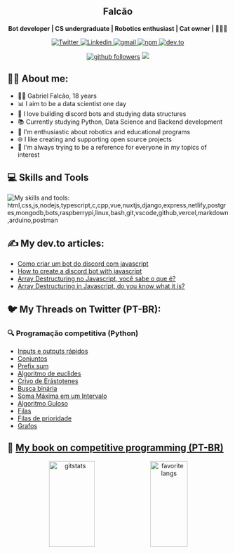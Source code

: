 <h2 align="center"> Falcão </h1>

<p align="center">
    <b>Bot developer | CS undergraduate | Robotics enthusiast | Cat owner | 🐍🤖🐱</b>
</p>

<p align="center">
    <a href="https://twitter.com/falcao__g">
        <img alt="Twitter" src="https://img.shields.io/badge/twitter-%231DA1F2.svg?style=for-the-badge&logo=Twitter&logoColor=white">
    </a>
    <a href="https://www.linkedin.com/in/falcao-g">
        <img alt="Linkedin" src="https://img.shields.io/badge/LinkedIn-307cc5?style=for-the-badge&logo=linkedin&logoColor=white"/>
    </a>
    <a href="mailto:gabriel.p.falcao50@gmail.com">
        <img alt="gmail" src="https://img.shields.io/badge/Gmail-D14836?style=for-the-badge&logo=gmail&logoColor=white"/>
    </a>
    <a href="https://www.npmjs.com/~falcao_g">
        <img alt="npm" src="https://img.shields.io/badge/NPM-%23000000.svg?style=for-the-badge&logo=npm&logoColor=white"/>
    </a>
     <a href="https://dev.to/falcao_g">
       <img alt="dev.to" src="https://img.shields.io/badge/dev.to-%2308090A.svg?&style=for-the-badge&logo=dev.to&logoColor=white"/>
     </a>
</p>

<div align="center">
    <a href="https://github/pedroperegrinaa"><img alt="github followers" src="https://img.shields.io/github/followers/falcao-g?color=181717&logo=github&style=for-the-badge&label=github" /></a>
    <img src="https://komarev.com/ghpvc/?username=falcao-g&style=for-the-badge"/>
</div>

## **🐱‍💻 About me:**
* 👨‍💻 Gabriel Falcão, 18 years
* 📊 I aim to be a data scientist one day
* 🤖 I love building discord bots and studying data structures
* 📚 Currently studying Python, Data Science and Backend development
* 🧠 I'm enthusiastic about robotics and educational programs
* 🌐 I like creating and supporting open source projects
* 💜 I'm always trying to be a reference for everyone in my topics of interest

## 💻 Skills and Tools

![My skills and tools: html,css,js,nodejs,typescript,c,cpp,vue,nuxtjs,django,express,netlify,postgres,mongodb,bots,raspberrypi,linux,bash,git,vscode,github,vercel,markdown,arduino,postman](https://skillicons.dev/icons?i=py,html,css,js,nodejs,typescript,c,cpp,vue,nuxtjs,django,express,netlify,postgres,mongodb,bots,raspberrypi,linux,bash,git,vscode,github,vercel,markdown,arduino,postman&theme=dark&perline=13)

## ✍️ **My dev.to articles:**

- [Como criar um bot do discord com javascript](https://dev.to/falcao_g/como-criar-um-bot-do-discord-com-javascript-19im)
- [How to create a discord bot with javascript](https://dev.to/falcao_g/how-to-create-a-discord-bot-with-javascript-f61)
- [Array Destructuring no Javascript, você sabe o que é?](https://dev.to/falcao_g/array-destructuring-no-javascript-voce-sabe-o-que-e-1m6o)
- [Array Destructuring in Javascript, do you know what it is?](https://dev.to/falcao_g/array-destructuring-in-javascript-do-you-know-what-it-is-1k4j)

## 🐦 **My Threads on Twitter (PT-BR):**

### 🔍 Programação competitiva (Python)

- [Inputs e outputs rápidos](https://twitter.com/falcao__g/status/1652067259378987008)
- [Conjuntos](https://twitter.com/falcao__g/status/1669118096211169280)
- [Prefix sum](https://twitter.com/falcao__g/status/1653138617500311579)
- [Algoritmo de euclides](https://twitter.com/falcao__g/status/1653888852262633474)
- [Crivo de Erástotenes](https://twitter.com/falcao__g/status/1654956607187369984)
- [Busca binária](https://twitter.com/falcao__g/status/1656078617816735744)
- [Soma Máxima em um Intervalo](https://twitter.com/falcao__g/status/1657529079480872960)
- [Algoritmo Guloso](https://twitter.com/falcao__g/status/1667263386453770240)
- [Filas](https://twitter.com/falcao__g/status/1687925610369138688)
- [Filas de prioridade](https://twitter.com/falcao__g/status/1692599375220875404)
- [Grafos](https://twitter.com/falcao__g/status/1698772617983848796)

## 🧠 [My book on competitive programming (PT-BR)](https://facompetindo.gitbook.io/programacao-competitiva/) 

<div align="center">
   <img width="45.5%" height="195px" alt=gitstats src="https://github-readme-stats.vercel.app/api?username=falcao-g&theme=synthwave">
   <img width="41%" height="195px" alt="favorite langs" src="https://github-readme-stats.vercel.app/api/top-langs/?username=falcao-g&layout=compact&lang_count=6&hide=jupyter%20notebook&theme=synthwave">
</div>

